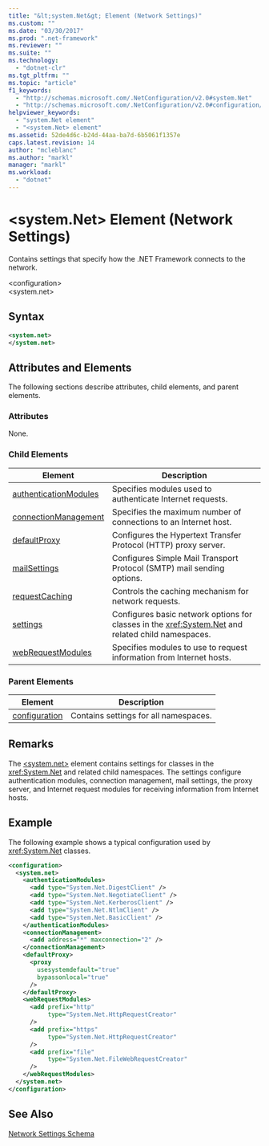 ```yaml
---
title: "&lt;system.Net&gt; Element (Network Settings)"
ms.custom: ""
ms.date: "03/30/2017"
ms.prod: ".net-framework"
ms.reviewer: ""
ms.suite: ""
ms.technology: 
  - "dotnet-clr"
ms.tgt_pltfrm: ""
ms.topic: "article"
f1_keywords: 
  - "http://schemas.microsoft.com/.NetConfiguration/v2.0#system.Net"
  - "http://schemas.microsoft.com/.NetConfiguration/v2.0#configuration/system.Net"
helpviewer_keywords: 
  - "system.Net element"
  - "<system.Net> element"
ms.assetid: 52de4d6c-b24d-44aa-ba7d-6b5061f1357e
caps.latest.revision: 14
author: "mcleblanc"
ms.author: "markl"
manager: "markl"
ms.workload: 
  - "dotnet"
---
```

# &lt;system.Net&gt; Element (Network Settings)
Contains settings that specify how the .NET Framework connects to the network.  
  
 \<configuration>  
\<system.net>  
  
## Syntax  
  
```xml  
<system.net>   
</system.net>  
```  
  
## Attributes and Elements  
 The following sections describe attributes, child elements, and parent elements.  
  
### Attributes  
 None.  
  
### Child Elements  
  
|**Element**|**Description**|  
|-----------------|---------------------|  
|[authenticationModules](../../../../../docs/framework/configure-apps/file-schema/network/authenticationmodules-element-network-settings.md)|Specifies modules used to authenticate Internet requests.|  
|[connectionManagement](../../../../../docs/framework/configure-apps/file-schema/network/connectionmanagement-element-network-settings.md)|Specifies the maximum number of connections to an Internet host.|  
|[defaultProxy](../../../../../docs/framework/configure-apps/file-schema/network/defaultproxy-element-network-settings.md)|Configures the Hypertext Transfer Protocol (HTTP) proxy server.|  
|[mailSettings](../../../../../docs/framework/configure-apps/file-schema/network/mailsettings-element-network-settings.md)|Configures Simple Mail Transport Protocol (SMTP) mail sending options.|  
|[requestCaching](../../../../../docs/framework/configure-apps/file-schema/network/requestcaching-element-network-settings.md)|Controls the caching mechanism for network requests.|  
|[settings](../../../../../docs/framework/configure-apps/file-schema/network/settings-element-network-settings.md)|Configures basic network options for classes in the <xref:System.Net> and related child namespaces.|  
|[webRequestModules](../../../../../docs/framework/configure-apps/file-schema/network/webrequestmodules-element-network-settings.md)|Specifies modules to use to request information from Internet hosts.|  
  
### Parent Elements  
  
|**Element**|**Description**|  
|-----------------|---------------------|  
|[configuration](../../../../../docs/framework/configure-apps/file-schema/configuration-element.md)|Contains settings for all namespaces.|  
  
## Remarks  
 The [\<system.net>](../../../../../docs/framework/configure-apps/file-schema/network/system-net-element-network-settings.md) element contains settings for classes in the <xref:System.Net> and related child namespaces. The settings configure authentication modules, connection management, mail settings, the proxy server, and Internet request modules for receiving information from Internet hosts.  
  
## Example  
 The following example shows a typical configuration used by <xref:System.Net> classes.  
  
```xml  
<configuration>  
  <system.net>  
    <authenticationModules>  
      <add type="System.Net.DigestClient" />  
      <add type="System.Net.NegotiateClient" />  
      <add type="System.Net.KerberosClient" />  
      <add type="System.Net.NtlmClient" />  
      <add type="System.Net.BasicClient" />  
    </authenticationModules>  
    <connectionManagement>  
      <add address="*" maxconnection="2" />  
    </connectionManagement>  
    <defaultProxy>  
      <proxy  
        usesystemdefault="true"  
        bypassonlocal="true"  
      />  
    </defaultProxy>  
    <webRequestModules>  
      <add prefix="http"  
           type="System.Net.HttpRequestCreator"  
      />  
      <add prefix="https"  
           type="System.Net.HttpRequestCreator"  
      />  
      <add prefix="file"  
           type="System.Net.FileWebRequestCreator"  
      />  
    </webRequestModules>  
  </system.net>  
</configuration>  
```  
  
## See Also  
 [Network Settings Schema](../../../../../docs/framework/configure-apps/file-schema/network/index.md)
